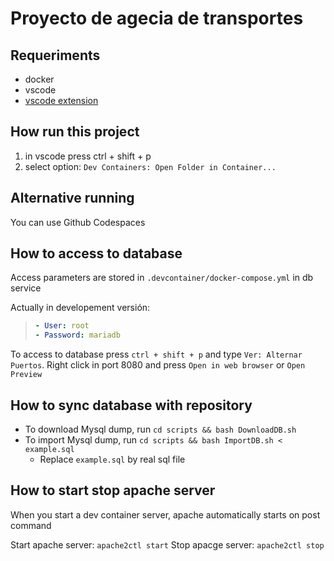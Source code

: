 # Proyecto de agecia de transportes

## Requeriments

- docker
- vscode
- [vscode extension](https://marketplace.visualstudio.com/items?itemName=ms-azuretools.vscode-docker)

## How run this project

1. in vscode press ctrl + shift + p
2. select option: `Dev Containers: Open Folder in Container...`

## Alternative running

You can use Github Codespaces

## How to access to database

Access parameters are stored in `.devcontainer/docker-compose.yml` in db service

Actually in developement versión:

> ```yaml
> - User: root
> - Password: mariadb
> ```

To access to database press `ctrl + shift + p` and type `Ver: Alternar Puertos`. Right click in port 8080 and press `Open in web browser` or `Open Preview`

## How to sync database with repository

- To download Mysql dump, run `cd scripts && bash DownloadDB.sh`
- To import Mysql dump, run `cd scripts && bash ImportDB.sh < example.sql`
    - Replace `example.sql` by real sql file

## How to start stop apache server

When you start a dev container server, apache automatically starts on post command

Start apache server: `apache2ctl start`
Stop apacge server: `apache2ctl stop`
